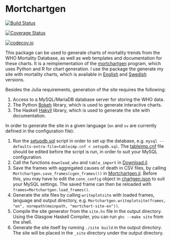 # Mortchartgen

[![Build Status](https://travis-ci.org/klpn/Mortchartgen.jl.svg?branch=master)](https://travis-ci.org/klpn/Mortchartgen.jl)

[![Coverage Status](https://coveralls.io/repos/klpn/Mortchartgen.jl/badge.svg?branch=master&service=github)](https://coveralls.io/github/klpn/Mortchartgen.jl?branch=master)

[![codecov.io](http://codecov.io/github/klpn/Mortchartgen.jl/coverage.svg?branch=master)](http://codecov.io/github/klpn/Mortchartgen.jl?branch=master)

This package can be used to generate charts of mortality trends from the WHO
Mortality Database, as well as web templates and documentation for these charts. 
It is a reimplementation of the
[mortchartgen](https://github.com/klpn/mortchartgen) program, which uses Python and R
for chart generation. I use the package the generate my site with mortality
charts, which is available in [English](http://mortchart-en.klpn.se/) and
[Swedish](http://mortchart.klpn.se) versions.

Besides the Julia requirements, generation of the site requires the following:

1. Access to a MySQL/MariaDB database server for storing the WHO data.
2. The Python [Bokeh](https://github.com/bokeh/bokeh) library, which is used to
   generate interactive charts.
3. The Haskell [Hakyll](https://github.com/jaspervdj/hakyll) library,
   which is used to generate the site with documentation.

In order to generate the site in a given language (`en` and `sv` are currently
defined in the configuration file):

1. Run the
   [setupdb.sql](https://github.com/klpn/Mortchartgen.jl/blob/master/data/setupdb.sql)
   script in order to set up the database, e.g. `mysql
   --defaults-extra-file=tableimp.cnf < setupdb.sql`. The
   [tableimp.cnf](https://github.com/klpn/Mortchartgen.jl/blob/master/data/tableimp.cnf)
   file should be edited before the script is run, in order to suit your MySQL
   configuration.
2. Call the functions `download_who` and `table_import` in
   [Download.jl](https://github.com/klpn/Mortchartgen.jl/blob/master/src/Download.jl).
3. Save the frames with aggregated causes of death in CSV files, by calling
   `Mortchartgen.save_frames(cgen_frames())` in
   [Mortchartgen.jl](https://github.com/klpn/Mortchartgen.jl/blob/master/src/Mortchartgen.jl).
   Before this, you may have to edit the `conn_config` object in
   [chartgen.json](https://github.com/klpn/Mortchartgen.jl/blob/master/data/chartgen.json)
   to suit your MySQL settings.
   The saved frame can then be reloaded with `frames=Mortchartgen.load_frames()`.
4. Generate the site files by calling `writeplotsite` with loaded frames, language
   and output directory, e.g. `Mortchartgen.writeplotsite(frames, "en", normpath(mainpath,
   "mortchart-site-en"))`.
5. Compile the site generator from the `site.hs` file in the output directory.
   Using the Glasgow Haskell Compiler, you can run `ghc --make site` from the shell.
6. Generate the site itself by running `./site build` in the output directory.
   The site will be placed in the `_site` directory under the output directory.
